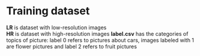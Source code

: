 # Training dataset
**LR** is dataset with low-resolution images\
**HR** is dataset with high-resolution images
**label.csv** has the categories of topics of picture: label 0 refers to pictures about cars, images labeled with 1 are flower pictures and label 2 refers to fruit pictures
